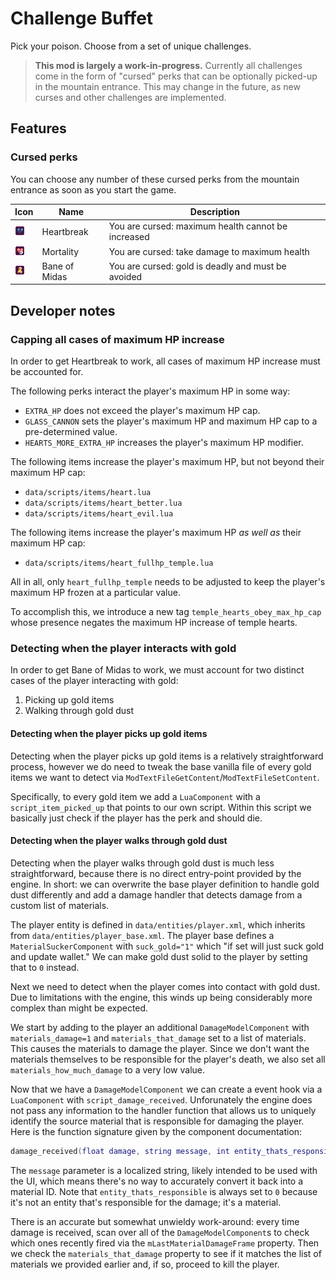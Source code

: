 # Challenge Buffet

Pick your poison. Choose from a set of unique challenges.

> **This mod is largely a work-in-progress.** Currently all challenges come in the form of "cursed" perks that can be optionally picked-up in the mountain entrance. This may change in the future, as new curses and other challenges are implemented.

## Features

### Cursed perks

You can choose any number of these cursed perks from the mountain entrance as soon as you start the game.

| Icon    | Name          | Description                                        |
| ------- | ------------- | -------------------------------------------------- |
| ![hbrk] | Heartbreak    | You are cursed: maximum health cannot be increased |
| ![mort] | Mortality     | You are cursed: take damage to maximum health      |
| ![bofm] | Bane of Midas | You are cursed: gold is deadly and must be avoided |

## Developer notes

### Capping all cases of maximum HP increase

In order to get Heartbreak to work, all cases of maximum HP increase must be accounted for.

The following perks interact the player's maximum HP in some way:

- `EXTRA_HP` does not exceed the player's maximum HP cap.
- `GLASS_CANNON` sets the player's maximum HP and maximum HP cap to a pre-determined value.
- `HEARTS_MORE_EXTRA_HP` increases the player's maximum HP modifier.

The following items increase the player's maximum HP, but not beyond their maximum HP cap:

- `data/scripts/items/heart.lua`
- `data/scripts/items/heart_better.lua`
- `data/scripts/items/heart_evil.lua`

The following items increase the player's maximum HP _as well as_ their maximum HP cap:

- `data/scripts/items/heart_fullhp_temple.lua`

All in all, only `heart_fullhp_temple` needs to be adjusted to keep the player's maximum HP frozen at a particular value.

To accomplish this, we introduce a new tag `temple_hearts_obey_max_hp_cap` whose presence negates the maximum HP increase of temple hearts.

### Detecting when the player interacts with gold

In order to get Bane of Midas to work, we must account for two distinct cases of the player interacting with gold:

1. Picking up gold items
2. Walking through gold dust

#### Detecting when the player picks up gold items

Detecting when the player picks up gold items is a relatively straightforward process, however we do need to tweak the base vanilla file of every gold items we want to detect via `ModTextFileGetContent`/`ModTextFileSetContent`.

Specifically, to every gold item we add a `LuaComponent` with a `script_item_picked_up` that points to our own script. Within this script we basically just check if the player has the perk and should die.

#### Detecting when the player walks through gold dust

Detecting when the player walks through gold dust is much less straightforward, because there is no direct entry-point provided by the engine. In short: we can overwrite the base player definition to handle gold dust differently and add a damage handler that detects damage from a custom list of materials.

The player entity is defined in `data/entities/player.xml`, which inherits from `data/entities/player_base.xml`. The player base defines a `MaterialSuckerComponent` with `suck_gold="1"` which "if set will just suck gold and update wallet." We can make gold dust solid to the player by setting that to `0` instead.

Next we need to detect when the player comes into contact with gold dust. Due to limitations with the engine, this winds up being considerably more complex than might be expected.

We start by adding to the player an additional `DamageModelComponent` with `materials_damage=1` and `materials_that_damage` set to a list of materials. This causes the materials to damage the player. Since we don't want the materials themselves to be responsible for the player's death, we also set all `materials_how_much_damage` to a very low value.

Now that we have a `DamageModelComponent` we can create a event hook via a `LuaComponent` with `script_damage_received`. Unforunately the engine does not pass any information to the handler function that allows us to uniquely identify the source material that is responsible for damaging the player. Here is the function signature given by the component documentation:

```lua
damage_received(float damage, string message, int entity_thats_responsible, bool is_fatal)
```

The `message` parameter is a localized string, likely intended to be used with the UI, which means there's no way to accurately convert it back into a material ID. Note that `entity_thats_responsible` is always set to `0` because it's not an entity that's responsible for the damage; it's a material.

There is an accurate but somewhat unwieldy work-around: every time damage is received, scan over all of the `DamageModelComponent`s to check which ones recently fired via the `mLastMaterialDamageFrame` property. Then we check the `materials_that_damage` property to see if it matches the list of materials we provided earlier and, if so, proceed to kill the player.

[hbrk]: ./files/curses/heartbreak/item.png
[bofm]: ./files/curses/bane_of_midas/item.png
[mort]: ./files/curses/mortality/item.png
